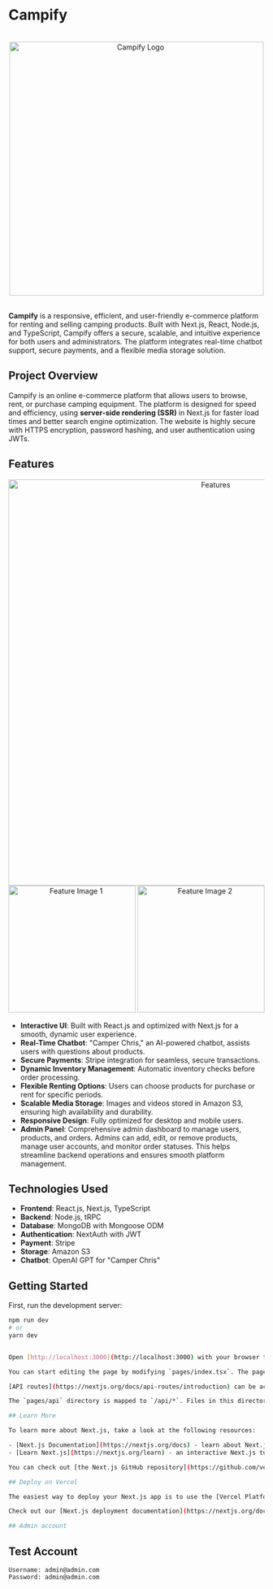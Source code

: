 # Campify

</br>

<div align="center">
  <img src="https://res.cloudinary.com/dasq4goqg/image/upload/v1730227734/zznpqjw3qcbu2ldrvl5y.png" alt="Campify Logo" width="500"/>
</div>

</br>

**Campify** is a responsive, efficient, and user-friendly e-commerce platform for renting and selling camping products. Built with Next.js, React, Node.js, and TypeScript, Campify offers a secure, scalable, and intuitive experience for both users and administrators. The platform integrates real-time chatbot support, secure payments, and a flexible media storage solution.

## Project Overview

Campify is an online e-commerce platform that allows users to browse, rent, or purchase camping equipment. The platform is designed for speed and efficiency, using **server-side rendering (SSR)** in Next.js for faster load times and better search engine optimization. The website is highly secure with HTTPS encryption, password hashing, and user authentication using JWTs.

## Features

<div align="center">
  <img src="https://res.cloudinary.com/dasq4goqg/image/upload/v1730227543/u1hdcecjivkninl17ffz.png" alt="Features" width="800"/>
</div>

<div align="center">
  <img src="https://res.cloudinary.com/dasq4goqg/image/upload/v1730228096/ch4kgdjqms6s8wcnf3cl.png" alt="Feature Image 1" width="250"/>
  <img src="https://res.cloudinary.com/dasq4goqg/image/upload/v1730228096/iz7nkkoqvsdtxmxfpf22.png" alt="Feature Image 2" width="250"/>
</div>


- **Interactive UI**: Built with React.js and optimized with Next.js for a smooth, dynamic user experience.
- **Real-Time Chatbot**: "Camper Chris," an AI-powered chatbot, assists users with questions about products.
- **Secure Payments**: Stripe integration for seamless, secure transactions.
- **Dynamic Inventory Management**: Automatic inventory checks before order processing.
- **Flexible Renting Options**: Users can choose products for purchase or rent for specific periods.
- **Scalable Media Storage**: Images and videos stored in Amazon S3, ensuring high availability and durability.
- **Responsive Design**: Fully optimized for desktop and mobile users.
- **Admin Panel**: Comprehensive admin dashboard to manage users, products, and orders. Admins can add, edit, or remove products, manage user accounts, and monitor order statuses. This helps streamline backend operations and ensures smooth platform management.

## Technologies Used

- **Frontend**: React.js, Next.js, TypeScript
- **Backend**: Node.js, tRPC
- **Database**: MongoDB with Mongoose ODM
- **Authentication**: NextAuth with JWT
- **Payment**: Stripe
- **Storage**: Amazon S3
- **Chatbot**: OpenAI GPT for "Camper Chris"

## Getting Started

First, run the development server:

```bash
npm run dev
# or
yarn dev


Open [http://localhost:3000](http://localhost:3000) with your browser to see the result.

You can start editing the page by modifying `pages/index.tsx`. The page auto-updates as you edit the file.

[API routes](https://nextjs.org/docs/api-routes/introduction) can be accessed on [http://localhost:3000/api/hello](http://localhost:3000/api/hello). This endpoint can be edited in `pages/api/hello.ts`.

The `pages/api` directory is mapped to `/api/*`. Files in this directory are treated as [API routes](https://nextjs.org/docs/api-routes/introduction) instead of React pages.

## Learn More

To learn more about Next.js, take a look at the following resources:

- [Next.js Documentation](https://nextjs.org/docs) - learn about Next.js features and API.
- [Learn Next.js](https://nextjs.org/learn) - an interactive Next.js tutorial.

You can check out [the Next.js GitHub repository](https://github.com/vercel/next.js/) - your feedback and contributions are welcome!

## Deploy on Vercel

The easiest way to deploy your Next.js app is to use the [Vercel Platform](https://vercel.com/new?utm_medium=default-template&filter=next.js&utm_source=create-next-app&utm_campaign=create-next-app-readme) from the creators of Next.js.

Check out our [Next.js deployment documentation](https://nextjs.org/docs/deployment) for more details.

## Admin account

```

## Test Account

```
Username: admin@admin.com
Password: admin@admin.com
```
